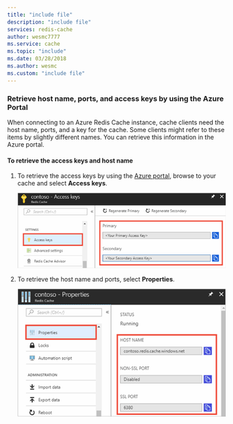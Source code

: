 ```yaml
---
title: "include file"
description: "include file"
services: redis-cache
author: wesmc7777
ms.service: cache
ms.topic: "include"
ms.date: 03/28/2018
ms.author: wesmc
ms.custom: "include file"
---
```


### Retrieve host name, ports, and access keys by using the Azure Portal

When connecting to an Azure Redis Cache instance, cache clients need the host name, ports, and a key for the cache. Some clients might refer to these items by slightly different names. You can retrieve this information in the Azure portal.

#### To retrieve the access keys and host name

1. To retrieve the access keys by using the [Azure portal](https://portal.azure.com), browse to your cache and select **Access keys**. 

    ![Redis cache keys](media/redis-cache-access-keys/redis-cache-keys.png)

2. To retrieve the host name and ports, select **Properties**.

    ![Redis cache properties](media/redis-cache-access-keys/redis-cache-hostname-ports.png)

